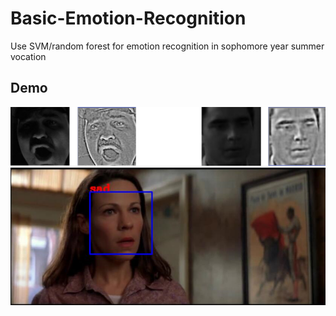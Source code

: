 # Basic-Emotion-Recognition
Use SVM/random forest for emotion recognition in sophomore year summer vocation
## Demo
![demo_edge](https://github.com/hwang1996/Basic-Emotion-Recognition/blob/master/demo_img/demo_edge.png)
![demo_recognition](https://github.com/hwang1996/Basic-Emotion-Recognition/blob/master/demo_img/demo_recognition.png)
